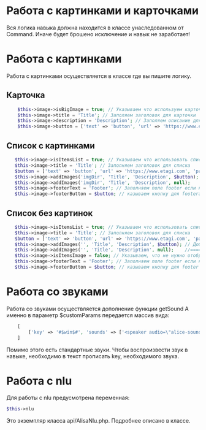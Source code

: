 # Работа с картинками и карточками
Вся логика навыка должна находится в классе унаследованном от Command. Иначе будет брошено исключение и навык не заработает!

# Работа с картинками
Работа с картинками осуществляется в классе где вы пишите логику.
## Карточка
```php
    $this->image->isBigImage = true; // Указываем что используем карточку
    $this->image->title = 'Title'; // Заполяем заголовок для карточки
    $this->image->description = 'Description'; // Заполяем описание для карточки
    $this->image->button = ['text' => 'button', 'url' => 'https://www.etagi.com', 'payload' => 'payload']; // Указываем кнопку, если необходимо. 
```
## Список с картинками
```php
   $this->image->isItemsList = true; // Указываем что использовать список
   $this->image->title = 'Title'; // Заполняем заголовок для списка
   $button = ['text' => 'button', 'url' => 'https://www.etagi.com', 'payload' => 'payload']; // Создаем кнопку
   $this->image->addImages('imgDir', 'Title', 'Description', $button); // Добавляем картинки 
   $this->image->addImages('imgDir', 'Title', 'Description', null);    //===================
   $this->image->footerText = 'Footer'; // Заполняем поле footer если необходимо
   $this->image->footerButton = $button; // казываем кнопку для footera
```
## Список без картинок
```php
   $this->image->isItemsList = true; // Указываем что использовать список
   $this->image->title = 'Title'; // Заполняем заголовок для списка
   $button = ['text' => 'button', 'url' => 'https://www.etagi.com', 'payload' => 'payload']; // Создаем кнопку
   $this->image->addImages('', 'Title', 'Description', $button); // Добавляем картинки 
   $this->image->addImages('', 'Title', 'Description', null);    //===================
   $this->image->isItemsImage = false; // Указываем, что не нужно отображать картинки
   $this->image->footerText = 'Footer'; // Заполняем поле footer если необходимо
   $this->image->footerButton = $button; // казываем кнопку для footer`a
```

# Работа со звуками
Работа со звуками осуществляется дополнение функции getSound
А именно в параметр $customParams передается массив вида:
```php
    [
        ['key' => '#$win$#', 'sounds' => ['<speaker audio=\"alice-sounds-game-win-1.opus\">', '<speaker audio=\"alice-sounds-game-win-2.opus\">', '<speaker audio=\"alice-sounds-game-win-3.opus\">',]],
    ]
```
Помимо этого есть стандартные звуки.
Чтобы воспроизвести звук в навыке, необходимо в текст прописать key, необходимого звука.

# Работа с nlu
Для работы с nlu предусмотрена переменная:
```php
$this->nlu
```
Это экземпляр класса api/AlisaNlu.php.
Подробнее описано в классе.